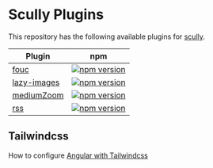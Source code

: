 # Scully Plugins

This repository has the following available plugins for [scully](https://github.com/scullyio/scully).

| Plugin                                                                                            | npm                                                                                                                                                 |
| ------------------------------------------------------------------------------------------------- | --------------------------------------------------------------------------------------------------------------------------------------------------- |
| [fouc](https://github.com/notiz-dev/scully-plugins/tree/master/plugins/fouc#readme)               | [![npm version](https://badge.fury.io/js/%40notiz%2Fscully-plugin-fouc.svg)](https://www.npmjs.com/package/@notiz/scully-plugin-fouc)               |
| [lazy-images](https://github.com/notiz-dev/scully-plugins/tree/master/plugins/lazy-images#readme) | [![npm version](https://badge.fury.io/js/%40notiz%2Fscully-plugin-lazy-images.svg)](https://www.npmjs.com/package/@notiz/scully-plugin-lazy-images) |
| [mediumZoom](https://github.com/notiz-dev/scully-plugins/tree/master/plugins/medium-zoom#readme)  | [![npm version](https://badge.fury.io/js/%40notiz%2Fscully-plugin-medium-zoom.svg)](https://www.npmjs.com/package/@notiz/scully-plugin-medium-zoom) |
| [rss](https://github.com/notiz-dev/scully-plugins/tree/master/plugins/rss#readme)                 | [![npm version](https://badge.fury.io/js/%40notiz%2Fscully-plugin-rss.svg)](https://www.npmjs.com/package/@notiz/scully-plugin-rss)                 |

## Tailwindcss

How to configure [Angular with Tailwindcss](https://notiz.dev/blog/angular-10-with-tailwindcss)
